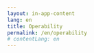 ```yaml
---
layout: in-app-content
lang: en
title: Operability
permalink: /en/operability
# contentLang: en
---
```

